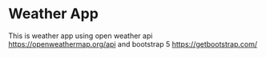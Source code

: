 # Weather App

This is weather app using open weather api https://openweathermap.org/api and bootstrap 5 https://getbootstrap.com/
